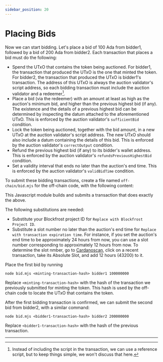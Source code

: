 ```yaml
---
sidebar_position: 20
---
```


# Placing Bids

Now we can start bidding.
Let's place a bid of 100 Ada from bidder1, followed by a bid of 200 Ada from bidder2.
Each transaction that places a bid must do the following:

- Spend the UTxO that contains the token being auctioned.
  For bidder1, the transaction that produced the UTxO is the one that minted the token.
  For bidder2, the transaction that produced the UTxO is bidder1's transaction.
  The address of this UTxO is always the auction validator's script address, so each bidding transaction must include the auction validator and a redeemer[^1].
- Place a bid (via the redeemer) with an amount at least as high as the auction's minimum bid, and higher than the previous highest bid (if any).
  The existence and the details of a previous highest bid can be determined by inspecting the datum attached to the aforementioned UTxO.
  This is enforced by the auction validator's `sufficientBid` condition.
- Lock the token being auctioned, together with the bid amount, in a new UTxO at the auction validator's script address.
  The new UTxO should also include a datum containing the details of this bid.
  This is enforced by the auction validator's `correctOutput` condition.
- Refund the previous highest bid (if any) to its bidder's wallet address.
  This is enforced by the auction validator's `refundsPreviousHighestBid` condition.
- Set a validity interval that ends no later than the auction's end time.
  This is enforced by the auction validator's `validBidTime` condition.

To submit these bidding transactions, create a file named `off-chain/bid.mjs` for the off-chain code, with the following content:

<LiteralInclude file="bid.mjs" language="javascript" title="bid.mjs" />

This Javascript module builds and submits a transaction that does exactly the above.

The following substitutions are needed:

- Substitute your Blockfrost project ID for `Replace with Blockfrost Project ID`.
- Substitute a slot number no later than the auction's end time for `Replace with transaction expiration time`.
  For instance, if you set the auction's end time to be approximately 24 hours from now, you can use a slot number corresponding to approximately 12 hours from now.
  To determine the slot nmber, go to [Cardanoscan](https://preview.cardanoscan.io/), click on a recent transaction, take its Absolute Slot, and add 12 hours (43200) to it.

Place the first bid by running

```
node bid.mjs <minting-transaction-hash> bidder1 100000000
```

Replace `<minting-transaction-hash>` with the hash of the transaction we previously submitted for minting the token.
This hash is used by the off-chain code to locate the UTxO that contains the token.

After the first bidding transaction is confirmed, we can submit the second bid from bidder2, with a similar command:

```
node bid.mjs <bidder1-transaction-hash> bidder2 200000000
```

Replace `<bidder1-transaction-hash>` with the hash of the previous transaction.

---

[^1]: Instead of including the script in the transaction, we can use a reference script, but to keep things simple, we won't discuss that here.
